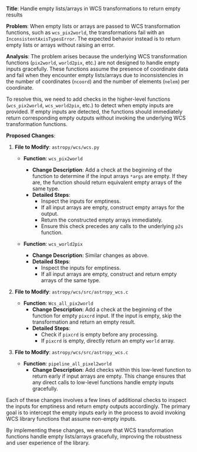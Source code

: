 **Title**: Handle empty lists/arrays in WCS transformations to return empty results

**Problem**: 
When empty lists or arrays are passed to WCS transformation functions, such as `wcs_pix2world`, the transformations fail with an `InconsistentAxisTypesError`. The expected behavior instead is to return empty lists or arrays without raising an error.

**Analysis**:
The problem arises because the underlying WCS transformation functions (`pix2world`, `world2pix`, etc.) are not designed to handle empty inputs gracefully. These functions assume the presence of coordinate data and fail when they encounter empty lists/arrays due to inconsistencies in the number of coordinates (`ncoord`) and the number of elements (`nelem`) per coordinate.

To resolve this, we need to add checks in the higher-level functions (`wcs_pix2world`, `wcs_world2pix`, etc.) to detect when empty inputs are provided. If empty inputs are detected, the functions should immediately return corresponding empty outputs without invoking the underlying WCS transformation functions.

**Proposed Changes**:
1. **File to Modify**: `astropy/wcs/wcs.py`
    - **Function**: `wcs_pix2world`
      - **Change Description**: Add a check at the beginning of the function to determine if the input arrays `*args` are empty. If they are, the function should return equivalent empty arrays of the same type.
      - **Detailed Steps**:
        - Inspect the inputs for emptiness.
        - If all input arrays are empty, construct empty arrays for the output.
        - Return the constructed empty arrays immediately.
        - Ensure this check precedes any calls to the underlying `p2s` function.

    - **Function**: `wcs_world2pix`
      - **Change Description**: Similar changes as above.
      - **Detailed Steps**:
        - Inspect the inputs for emptiness.
        - If all input arrays are empty, construct and return empty arrays of the same type.

2. **File to Modify**: `astropy/wcs/src/astropy_wcs.c`
    - **Function**: `Wcs_all_pix2world`
      - **Change Description**: Add a check at the beginning of the function for empty `pixcrd` input. If the input is empty, skip the transformation and return an empty result.
      - **Detailed Steps**:
        - Check if `pixcrd` is empty before any processing.
        - If `pixcrd` is empty, directly return an empty `world` array.

3. **File to Modify**: `astropy/wcs/src/astropy_wcs.c`
    - **Function**: `pipeline_all_pixel2world`
      - **Change Description**: Add checks within this low-level function to return early if input arrays are empty. This change ensures that any direct calls to low-level functions handle empty inputs gracefully.

Each of these changes involves a few lines of additional checks to inspect the inputs for emptiness and return empty outputs accordingly. The primary goal is to intercept the empty inputs early in the process to avoid invoking WCS library functions that assume non-empty inputs.

By implementing these changes, we ensure that WCS transformation functions handle empty lists/arrays gracefully, improving the robustness and user experience of the library.